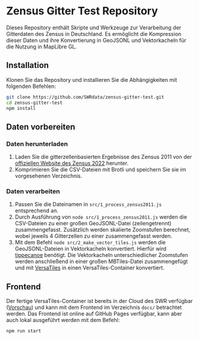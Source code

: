 # Zensus Gitter Test Repository

Dieses Repository enthält Skripte und Werkzeuge zur Verarbeitung der Gitterdaten des Zensus in Deutschland. Es ermöglicht die Kompression dieser Daten und ihre Konvertierung in GeoJSONL und Vektorkacheln für die Nutzung in MapLibre GL.

## Installation

Klonen Sie das Repository und installieren Sie die Abhängigkeiten mit folgenden Befehlen:

```bash
git clone https://github.com/SWRdata/zensus-gitter-test.git
cd zensus-gitter-test
npm install
```

## Daten vorbereiten

### Daten herunterladen

1. Laden Sie die gitterzellenbasierten Ergebnisse des Zensus 2011 von der [offiziellen Website des Zensus 2022](https://www.zensus2022.de/DE/Was-ist-der-Zensus/gitterzellenbasierte_Ergebnisse_Zensus2011.html) herunter.
2. Komprimieren Sie die CSV-Dateien mit Brotli und speichern Sie sie im vorgesehenen Verzeichnis.

### Daten verarbeiten

1. Passen Sie die Dateinamen in `src/1_process_zensus2011.js` entsprechend an.
2. Durch Ausführung von `node src/1_process_zensus2011.js` werden die CSV-Dateien zu einer großen GeoJSONL-Datei (zeilengetrennt) zusammengefasst. Zusätzlich werden skalierte Zoomstufen berechnet, wobei jeweils 4 Gitterzellen zu einer zusammengefasst werden.
3. Mit dem Befehl `node src/2_make_vector_tiles.js` werden die GeoJSONL-Dateien in Vektorkacheln konvertiert. Hierfür wird [tippecanoe](https://github.com/felt/tippecanoe) benötigt. Die Vektorkacheln unterschiedlicher Zoomstufen werden anschließend in einer großen MBTiles-Datei zusammengefügt und mit [VersaTiles](https://github.com/versatiles-org/versatiles-rs/blob/main/versatiles/README.md) in einen VersaTiles-Container konvertiert.

## Frontend

Der fertige VersaTiles-Container ist bereits in der Cloud des SWR verfügbar ([Vorschau](https://static.datenhub.net/data/zensus-test/zensus2011e.versatiles?preview)) und kann mit dem Frontend im Verzeichnis `docs/` betrachtet werden. Das Frontend ist online auf GitHub Pages verfügbar, kann aber auch lokal ausgeführt werden mit dem Befehl:

```bash
npm run start
```
